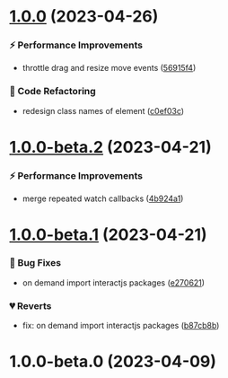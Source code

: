 # [1.0.0](https://github.com/qmhc/grid-layout-plus/compare/v1.0.0-beta.2...v1.0.0) (2023-04-26)

### ⚡ Performance Improvements

- throttle drag and resize move events ([56915f4](https://github.com/qmhc/grid-layout-plus/commit/56915f469a671f1a5e0b9b3077601c54b87c4839))

### 🔨 Code Refactoring

- redesign class names of element ([c0ef03c](https://github.com/qmhc/grid-layout-plus/commit/c0ef03c18f801dc4dc3632c53683258bddf09aee))

# [1.0.0-beta.2](https://github.com/qmhc/grid-layout-plus/compare/v1.0.0-beta.1...v1.0.0-beta.2) (2023-04-21)

### ⚡ Performance Improvements

- merge repeated watch callbacks ([4b924a1](https://github.com/qmhc/grid-layout-plus/commit/4b924a13364920ff5944b584c3485aadcf99d4e9))

# [1.0.0-beta.1](https://github.com/qmhc/grid-layout-plus/compare/v1.0.0-beta.0...v1.0.0-beta.1) (2023-04-21)

### 🐞 Bug Fixes

- on demand import interactjs packages ([e270621](https://github.com/qmhc/grid-layout-plus/commit/e270621996f806eaa023995f9328a004af2bbcb9))

### 💔 Reverts

- fix: on demand import interactjs packages ([b87cb8b](https://github.com/qmhc/grid-layout-plus/commit/b87cb8bea7d165179123383344297536980bcc11))

# 1.0.0-beta.0 (2023-04-09)
